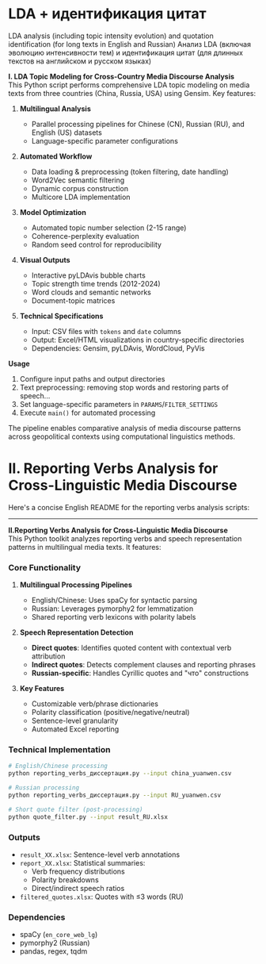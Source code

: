 # LDA + идентификация цитат
LDA analysis (including topic intensity evolution) and quotation identification (for long texts in English and Russian)
Анализ LDA (включая эволюцию интенсивности тем) и идентификация цитат (для длинных текстов на английском и русском языках)

**I. LDA Topic Modeling for Cross-Country Media Discourse Analysis**  
This Python script performs comprehensive LDA topic modeling on media texts from three countries (China, Russia, USA) using Gensim. Key features:  

1. **Multilingual Analysis**  
   - Parallel processing pipelines for Chinese (CN), Russian (RU), and English (US) datasets  
   - Language-specific parameter configurations  

2. **Automated Workflow**  
   - Data loading & preprocessing (token filtering, date handling)  
   - Word2Vec semantic filtering  
   - Dynamic corpus construction  
   - Multicore LDA implementation  

3. **Model Optimization**  
   - Automated topic number selection (2-15 range)  
   - Coherence-perplexity evaluation  
   - Random seed control for reproducibility  

4. **Visual Outputs**  
   - Interactive pyLDAvis bubble charts  
   - Topic strength time trends (2012-2024)  
   - Word clouds and semantic networks  
   - Document-topic matrices  

5. **Technical Specifications**  
   - Input: CSV files with `tokens` and `date` columns  
   - Output: Excel/HTML visualizations in country-specific directories  
   - Dependencies: Gensim, pyLDAvis, WordCloud, PyVis  

**Usage**  
1. Configure input paths and output directories
2. Text preprocessing: removing stop words and restoring parts of speech...
3. Set language-specific parameters in `PARAMS`/`FILTER_SETTINGS`  
4. Execute `main()` for automated processing  

The pipeline enables comparative analysis of media discourse patterns across geopolitical contexts using computational linguistics methods.  


# II. Reporting Verbs Analysis for Cross-Linguistic Media Discourse
Here's a concise English README for the reporting verbs analysis scripts:

---

**II.Reporting Verbs Analysis for Cross-Linguistic Media Discourse**  
This Python toolkit analyzes reporting verbs and speech representation patterns in multilingual media texts. It features:

### Core Functionality
1. **Multilingual Processing Pipelines**
   - English/Chinese: Uses spaCy for syntactic parsing
   - Russian: Leverages pymorphy2 for lemmatization
   - Shared reporting verb lexicons with polarity labels

2. **Speech Representation Detection**
   - **Direct quotes**: Identifies quoted content with contextual verb attribution
   - **Indirect quotes**: Detects complement clauses and reporting phrases
   - **Russian-specific**: Handles Cyrillic quotes and "что" constructions

3. **Key Features**
   - Customizable verb/phrase dictionaries
   - Polarity classification (positive/negative/neutral)
   - Sentence-level granularity
   - Automated Excel reporting

### Technical Implementation
```bash
# English/Chinese processing
python reporting_verbs_диссертация.py --input china_yuanwen.csv

# Russian processing
python reporting_verbs_диссертация.py --input RU_yuanwen.csv

# Short quote filter (post-processing)
python quote_filter.py --input result_RU.xlsx
```

### Outputs
- `result_XX.xlsx`: Sentence-level verb annotations
- `report_XX.xlsx`: Statistical summaries:
  - Verb frequency distributions
  - Polarity breakdowns
  - Direct/indirect speech ratios
- `filtered_quotes.xlsx`: Quotes with ≤3 words (RU)

### Dependencies
- spaCy (`en_core_web_lg`)
- pymorphy2 (Russian)
- pandas, regex, tqdm





